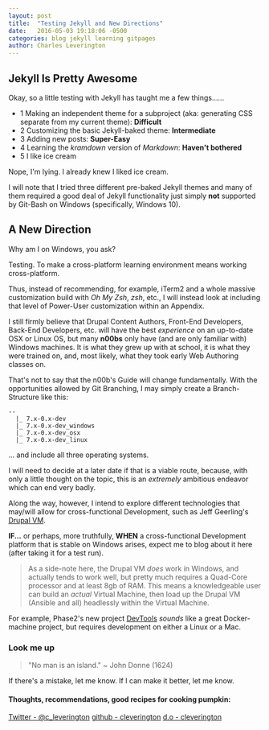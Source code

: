 ```yaml
---
layout: post
title:  "Testing Jekyll and New Directions"
date:   2016-05-03 19:18:06 -0500
categories: blog jekyll learning gitpages
author: Charles Leverington
---
```


## Jekyll Is Pretty Awesome
Okay, so a little testing with Jekyll has taught me a few things......

* 1 Making an independent theme for a subproject (aka: generating CSS separate from my current theme): **Difficult**
* 2 Customizing the basic Jekyll-baked theme: **Intermediate**
* 3 Adding new posts: **Super-Easy**
* 4 Learning the *kramdown* version of *Markdown*: **Haven't bothered**
* 5 I like ice cream

Nope, I'm lying. I already knew I liked ice cream.

I will note that I tried three different pre-baked Jekyll themes and many of them required a good deal of Jekyll functionality just simply **not** supported by Git-Bash on Windows (specifically, Windows 10).

## A New Direction

Why am I on Windows, you ask?

Testing. To make a cross-platform learning environment means working cross-platform.

Thus, instead of recommending, for example, iTerm2 and a whole massive customization build with *Oh My Zsh*, *zsh*, etc., I will instead look at including that level of Power-User customization within an Appendix.

I still firmly believe that Drupal Content Authors, Front-End Developers, Back-End Developers, etc. will have the best *experience* on an up-to-date OSX or Linux OS, but many **n00bs** only have (and are only familiar with) Windows machines. It is what they grew up with at school, it is what they were trained on, and, most likely, what they took early Web Authoring classes on.

That's not to say that the n00b's Guide will change fundamentally. With the opportunities allowed by Git Branching, I may simply create a Branch-Structure like this:
```
--
  |_ 7.x-0.x-dev
  |_ 7.x-0.x-dev_windows
  |_ 7.x-0.x-dev_osx
  |_ 7.x-0.x-dev_linux
```
... and include all three operating systems.

I will need to decide at a later date if that is a viable route, because, with only a little thought on the topic, this is an *extremely* ambitious endeavor which can end very badly.

Along the way, however, I intend to explore different technologies that may/will allow for cross-functional Development, such as Jeff Geerling's [Drupal VM](http://www.drupalvm.com/ "Drupal VM").

**IF...** or perhaps, more truthfully, **WHEN** a cross-functional Development platform that is stable on Windows arises, expect me to blog about it here (after taking it for a test run).

> As a side-note here, the Drupal VM *does* work in Windows, and actually tends to work well, but pretty much requires a Quad-Core processor and at least 8gb of RAM. This means a knowledgeable user can build an *actual* Virtual Machine, then load up the Drupal VM (Ansible and all) headlessly within the Virtual Machine.

For example, Phase2's new project [DevTools](http://phase2.github.io/devtools/ "DevTools") *sounds* like a great Docker-machine project, but requires development on either a Linux or a Mac.



### Look me up

> "No man is an island." ~ John Donne \(1624\)

If there's a mistake, let me know.
If I can make it better, let me know.

#### Thoughts, recommendations, good recipes for cooking pumpkin:

[Twitter - @c_leverington](https://twitter.com/c_leverington)
[github - cleverington](https://github.com/cleverington/n00b-drupal-development)
[d.o - cleverington](https://www.drupal.org/u/cleverington)
